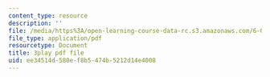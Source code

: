 ```yaml
---
content_type: resource
description: ''
file: /media/https%3A/open-learning-course-data-rc.s3.amazonaws.com/6-004-computation-structures-spring-2017/ee34514d580ef8b5474b5212d14e4008_y5gPFB6uiYA.pdf
file_type: application/pdf
resourcetype: Document
title: 3play pdf file
uid: ee34514d-580e-f8b5-474b-5212d14e4008
---
```

